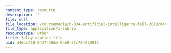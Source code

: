```yaml
---
content_type: resource
description: ''
file: null
file_location: /coursemedia/6-034-artificial-intelligence-fall-2010/d46dc418043758de9ab93fc704f53915_Tl_p5pgBsyM.vtt
file_type: application/x-subrip
resourcetype: Other
title: 3play caption file
uid: d46dc418-0437-58de-9ab9-3fc704f53915
---
```

